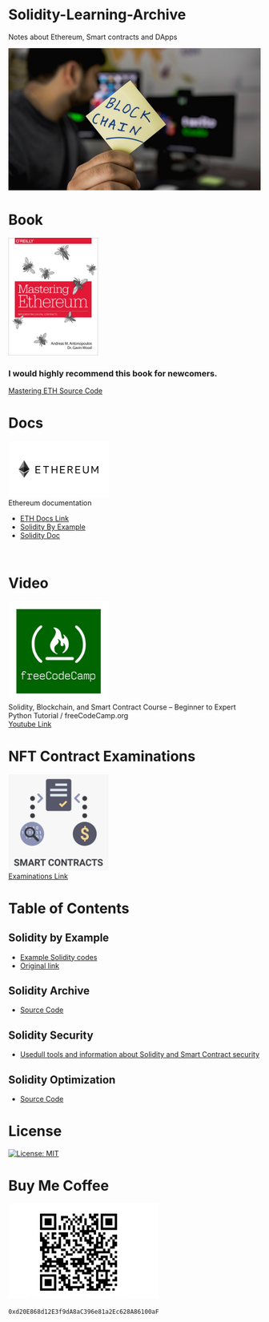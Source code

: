 # Solidity-Learning-Archive
Notes about Ethereum, Smart contracts and DApps

<img src="img/chain.jpeg">

# Book
<div>
<img src="img/msEth.jpg" width="179">
</div>

###  I would highly recommend this book for newcomers.
[Mastering ETH Source Code](./BooksAndCodes/MasETH/README.md)

# Docs
<img src="img/eth.png" width="200"><br>
Ethereum documentation<br>
* [ETH Docs Link](https://ethereum.org/en/developers/docs/)
* [Solidity By Example](https://solidity-by-example.org/)
* [Solidity Doc](https://docs.soliditylang.org/en/v0.8.11/)
<br>


# Video
<img src="img/free.png" width="200"><br>
Solidity, Blockchain, and Smart Contract Course – Beginner to Expert Python Tutorial / freeCodeCamp.org<br>
[Youtube Link](https://www.youtube.com/watch?v=M576WGiDBdQ&ab_channel=freeCodeCamp.org)

# NFT Contract Examinations
<img src="img/smart.png" width="200"><br>
[Examinations Link](./BooksAndCodes/NFTContractExamples/README.md)
# Table of Contents

  
## Solidity by Example
* [Example Solidity codes](./BooksAndCodes/SolidityExample)
* [Original link](https://solidity-by-example.org/)

## Solidity Archive
* [Source Code](./BooksAndCodes/SolArch)

## Solidity Security
* [Usedull tools and information about Solidity and Smart Contract security](./BooksAndCodes/SolSecurity)

## Solidity Optimization
* [Source Code](https://github.com/ErdemOzgen/)

# License

[![License: MIT](https://img.shields.io/badge/License-MIT-yellow.svg)](https://opensource.org/licenses/MIT)

# Buy Me Coffee

<img src="img/wallet.png" width="300">

``` 0xd20E868d12E3f9dA8aC396e81a2Ec628A86100aF ```
